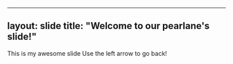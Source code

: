 
---
layout: slide
title: "Welcome to our pearlane's slide!"
---
This is my awesome slide
Use the left arrow to go back!